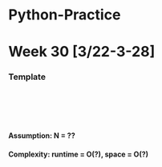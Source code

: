 # Python-Practice

# Week 30 [3/22-3-28]

### Template
# []()
```sql
```

# []()
```python
```
#### Assumption: N = ??
#### Complexity: runtime = O(?), space = O(?)